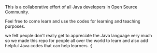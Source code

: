This is a collaborative effort of all Java developers in Open Source Community.

Feel free to come learn and use the codes for learning and teaching purposes.

we felt people don't really get to appreciate the Java language very much so we made this repo for people all over the world to learn and also add helpful Java codes that can help learners. :)
